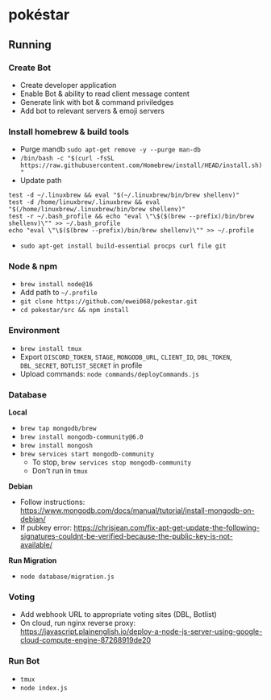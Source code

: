 # pokéstar

## Running

### Create Bot

* Create developer application
* Enable Bot & ability to read client message content
* Generate link with bot & command priviledges
* Add bot to relevant servers & emoji servers

### Install homebrew & build tools

* Purge mandb `sudo apt-get remove -y --purge man-db`
* `/bin/bash -c "$(curl -fsSL https://raw.githubusercontent.com/Homebrew/install/HEAD/install.sh)"`
* Update path
```
test -d ~/.linuxbrew && eval "$(~/.linuxbrew/bin/brew shellenv)"
test -d /home/linuxbrew/.linuxbrew && eval "$(/home/linuxbrew/.linuxbrew/bin/brew shellenv)"
test -r ~/.bash_profile && echo "eval \"\$($(brew --prefix)/bin/brew shellenv)\"" >> ~/.bash_profile
echo "eval \"\$($(brew --prefix)/bin/brew shellenv)\"" >> ~/.profile
```
* `sudo apt-get install build-essential procps curl file git`

### Node & npm

* `brew install node@16`
* Add path to `~/.profile`
* `git clone https://github.com/ewei068/pokestar.git`
* `cd pokestar/src && npm install`

### Environment

* `brew install tmux`
* Export `DISCORD_TOKEN`, `STAGE`, `MONGODB_URL`, `CLIENT_ID`, `DBL_TOKEN`, `DBL_SECRET`, `BOTLIST_SECRET` in profile
* Upload commands: `node commands/deployCommands.js`

### Database

**Local**

* `brew tap mongodb/brew`
* `brew install mongodb-community@6.0`
* `brew install mongosh`
* `brew services start mongodb-community`
    * To stop, `brew services stop mongodb-community`
    * Don't run in `tmux`

**Debian**

* Follow instructions: https://www.mongodb.com/docs/manual/tutorial/install-mongodb-on-debian/
* If pubkey error: https://chrisjean.com/fix-apt-get-update-the-following-signatures-couldnt-be-verified-because-the-public-key-is-not-available/

**Run Migration**

* `node database/migration.js`

### Voting

* Add webhook URL to appropriate voting sites (DBL, Botlist)
* On cloud, run nginx reverse proxy: https://javascript.plainenglish.io/deploy-a-node-js-server-using-google-cloud-compute-engine-87268919de20

### Run Bot

* `tmux`
* `node index.js`
